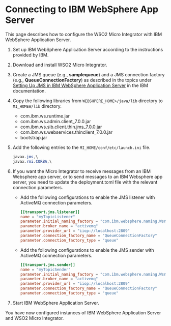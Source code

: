 # Connecting to IBM WebSphere App Server

This page describes how to configure the WSO2 Micro Integrator with IBM WebSphere Application Server.

1. Set up IBM WebSphere Application Server according to the instructions provided by IBM.
2. Download and install WSO2 Micro Integrator.
3. Create a JMS queue (e.g., **samplequeue**) and a JMS connection factory (e.g., **QueueConnectionFactory**) as described in the topics under [Setting Up JMS in IBM WebSphere Application Server](http://pic.dhe.ibm.com/infocenter/iisinfsv/v8r5/index.jsp?topic=%2Fcom.ibm.swg.im.iis.infoservdir.user.doc%2Ftopics%2Ft_isd_user_creating_jms_que_cx_fact.html) in the IBM documentation.
4. Copy the following libraries from `WEBSHPERE_HOME>/java/lib` directory to `MI_HOMEW/lib` directory.

    -   com.ibm.ws.runtime.jar
    -   com.ibm.ws.admin.client_7.0.0.jar
    -   com.ibm.ws.sib.client.thin.jms_7.0.0.jar
    -   com.ibm.ws.webservices.thinclient_7.0.0.jar
    -   bootstrap.jar

5. Add the following entries to the `MI_HOME/conf/etc/launch.ini` file.

    ```java
    javax.jms,\
    javax.rmi.CORBA,\
    ```
6. If you want the Micro Integrator to receive messages from an IBM Websphere app server, or to send messages to an IBM Websphere app server, you need to update the deployment.toml file with the relevant connection parameters.

    - Add the following configurations to enable the JMS listener with ActiveMQ connection parameters.
        ```toml
        [[transport.jms.listener]]
        name = "myTopicListener"
        parameter.initial_naming_factory = "com.ibm.websphere.naming.WsnInitialContextFactory"
        parameter.broker_name = "activemq" 
        parameter.provider_url = "iiop://localhost:2809"
        parameter.connection_factory_name = "QueueConnectionFactory"
        parameter.connection_factory_type = "queue"
        ```

    - Add the following configurations to enable the JMS sender with ActiveMQ connection parameters.
        ```toml
        [[transport.jms.sender]]
        name = "myTopicSender"
        parameter.initial_naming_factory = "com.ibm.websphere.naming.WsnInitialContextFactory"
        parameter.broker_name = "activemq"
        parameter.provider_url = "iiop://localhost:2809"
        parameter.connection_factory_name = "QueueConnectionFactory"
        parameter.connection_factory_type = "queue"
        ```
  
7. Start IBM WebSphere Application Server.

You have now configured instances of IBM WebSphere Application Server and WSO2 Micro Integrator.

